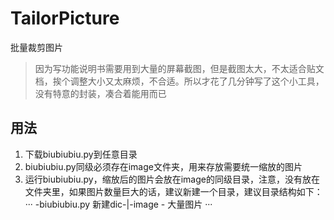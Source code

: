 # TailorPicture
批量裁剪图片
> 因为写功能说明书需要用到大量的屏幕截图，但是截图太大，不太适合贴文档，挨个调整大小又太麻烦，不合适。所以才花了几分钟写了这个小工具，没有特意的封装，凑合着能用而已

## 用法

1. 下载biubiubiu.py到任意目录
2. biubiubiu.py同级必须存在image文件夹，用来存放需要统一缩放的图片
3. 运行biubiubiu.py，缩放后的图片会放在image的同级目录，注意，没有放在文件夹里，如果图片数量巨大的话，建议新建一个目录，建议目录结构如下：
···
           -biubiubiu.py
   新建dic-|-image
           - 大量图片
···
